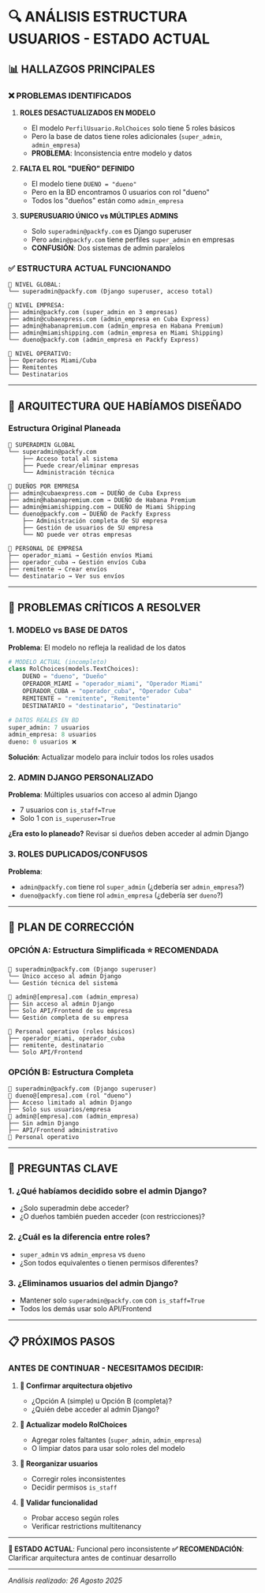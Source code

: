 # 🔍 ANÁLISIS ESTRUCTURA USUARIOS - ESTADO ACTUAL

## 📊 HALLAZGOS PRINCIPALES

### ❌ PROBLEMAS IDENTIFICADOS

1. **ROLES DESACTUALIZADOS EN MODELO**

   - El modelo `PerfilUsuario.RolChoices` solo tiene 5 roles básicos
   - Pero la base de datos tiene roles adicionales (`super_admin`, `admin_empresa`)
   - **PROBLEMA**: Inconsistencia entre modelo y datos

2. **FALTA EL ROL "DUEÑO" DEFINIDO**

   - El modelo tiene `DUENO = "dueno"`
   - Pero en la BD encontramos 0 usuarios con rol "dueno"
   - Todos los "dueños" están como `admin_empresa`

3. **SUPERUSUARIO ÚNICO vs MÚLTIPLES ADMINS**
   - Solo `superadmin@packfy.com` es Django superuser
   - Pero `admin@packfy.com` tiene perfiles `super_admin` en empresas
   - **CONFUSIÓN**: Dos sistemas de admin paralelos

### ✅ ESTRUCTURA ACTUAL FUNCIONANDO

```
👑 NIVEL GLOBAL:
└── superadmin@packfy.com (Django superuser, acceso total)

🏢 NIVEL EMPRESA:
├── admin@packfy.com (super_admin en 3 empresas)
├── admin@cubaexpress.com (admin_empresa en Cuba Express)
├── admin@habanapremium.com (admin_empresa en Habana Premium)
├── admin@miamishipping.com (admin_empresa en Miami Shipping)
└── dueno@packfy.com (admin_empresa en Packfy Express)

👥 NIVEL OPERATIVO:
├── Operadores Miami/Cuba
├── Remitentes
└── Destinatarios
```

---

## 🎯 ARQUITECTURA QUE HABÍAMOS DISEÑADO

### **Estructura Original Planeada**

```
👑 SUPERADMIN GLOBAL
└── superadmin@packfy.com
    ├── Acceso total al sistema
    ├── Puede crear/eliminar empresas
    └── Administración técnica

🏢 DUEÑOS POR EMPRESA
├── admin@cubaexpress.com → DUEÑO de Cuba Express
├── admin@habanapremium.com → DUEÑO de Habana Premium
├── admin@miamishipping.com → DUEÑO de Miami Shipping
└── dueno@packfy.com → DUEÑO de Packfy Express
    ├── Administración completa de SU empresa
    ├── Gestión de usuarios de SU empresa
    └── NO puede ver otras empresas

👥 PERSONAL DE EMPRESA
├── operador_miami → Gestión envíos Miami
├── operador_cuba → Gestión envíos Cuba
├── remitente → Crear envíos
└── destinatario → Ver sus envíos
```

---

## 🚨 PROBLEMAS CRÍTICOS A RESOLVER

### 1. **MODELO vs BASE DE DATOS**

**Problema**: El modelo no refleja la realidad de los datos

```python
# MODELO ACTUAL (incompleto)
class RolChoices(models.TextChoices):
    DUENO = "dueno", "Dueño"
    OPERADOR_MIAMI = "operador_miami", "Operador Miami"
    OPERADOR_CUBA = "operador_cuba", "Operador Cuba"
    REMITENTE = "remitente", "Remitente"
    DESTINATARIO = "destinatario", "Destinatario"

# DATOS REALES EN BD
super_admin: 7 usuarios
admin_empresa: 8 usuarios
dueno: 0 usuarios ❌
```

**Solución**: Actualizar modelo para incluir todos los roles usados

### 2. **ADMIN DJANGO PERSONALIZADO**

**Problema**: Múltiples usuarios con acceso al admin Django

- 7 usuarios con `is_staff=True`
- Solo 1 con `is_superuser=True`

**¿Era esto lo planeado?** Revisar si dueños deben acceder al admin Django

### 3. **ROLES DUPLICADOS/CONFUSOS**

**Problema**:

- `admin@packfy.com` tiene rol `super_admin` (¿debería ser `admin_empresa`?)
- `dueno@packfy.com` tiene rol `admin_empresa` (¿debería ser `dueno`?)

---

## 🔧 PLAN DE CORRECCIÓN

### **OPCIÓN A: Estructura Simplificada** ⭐ RECOMENDADA

```
👑 superadmin@packfy.com (Django superuser)
└── Único acceso al admin Django
└── Gestión técnica del sistema

🏢 admin@[empresa].com (admin_empresa)
├── Sin acceso al admin Django
├── Solo API/Frontend de su empresa
└── Gestión completa de su empresa

👥 Personal operativo (roles básicos)
├── operador_miami, operador_cuba
├── remitente, destinatario
└── Solo API/Frontend
```

### **OPCIÓN B: Estructura Completa**

```
👑 superadmin@packfy.com (Django superuser)
🏢 dueno@[empresa].com (rol "dueno")
├── Acceso limitado al admin Django
├── Solo sus usuarios/empresa
👥 admin@[empresa].com (admin_empresa)
├── Sin admin Django
├── API/Frontend administrativo
👥 Personal operativo
```

---

## 🤔 PREGUNTAS CLAVE

### **1. ¿Qué habíamos decidido sobre el admin Django?**

- ¿Solo superadmin debe acceder?
- ¿O dueños también pueden acceder (con restricciones)?

### **2. ¿Cuál es la diferencia entre roles?**

- `super_admin` vs `admin_empresa` vs `dueno`
- ¿Son todos equivalentes o tienen permisos diferentes?

### **3. ¿Eliminamos usuarios del admin Django?**

- Mantener solo `superadmin@packfy.com` con `is_staff=True`
- Todos los demás usar solo API/Frontend

---

## 📋 PRÓXIMOS PASOS

### **ANTES DE CONTINUAR - NECESITAMOS DECIDIR:**

1. **🎯 Confirmar arquitectura objetivo**

   - ¿Opción A (simple) u Opción B (completa)?
   - ¿Quién debe acceder al admin Django?

2. **🔧 Actualizar modelo RolChoices**

   - Agregar roles faltantes (`super_admin`, `admin_empresa`)
   - O limpiar datos para usar solo roles del modelo

3. **👥 Reorganizar usuarios**

   - Corregir roles inconsistentes
   - Decidir permisos `is_staff`

4. **🧪 Validar funcionalidad**
   - Probar acceso según roles
   - Verificar restrictions multitenancy

---

**🚨 ESTADO ACTUAL**: Funcional pero inconsistente
**✅ RECOMENDACIÓN**: Clarificar arquitectura antes de continuar desarrollo

---

_Análisis realizado: 26 Agosto 2025_
